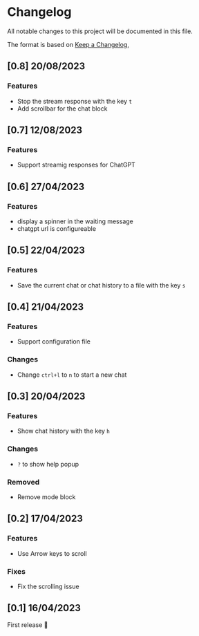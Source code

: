 # Changelog

All notable changes to this project will be documented in this file.

The format is based on [Keep a Changelog](https://keepachangelog.com/en/1.0.0/),

## [0.8] 20/08/2023

### Features

- Stop the stream response with the key `t`
- Add scrollbar for the chat block

## [0.7] 12/08/2023

### Features

- Support streamig responses for ChatGPT

## [0.6] 27/04/2023

### Features

- display a spinner in the waiting message
- chatgpt url is configureable

## [0.5] 22/04/2023

### Features

- Save the current chat or chat history to a file with the key `s`

## [0.4] 21/04/2023

### Features

- Support configuration file

### Changes

- Change `ctrl+l` to `n` to start a new chat

## [0.3] 20/04/2023

### Features

- Show chat history with the key `h`

### Changes

- `?` to show help popup

### Removed

- Remove mode block

## [0.2] 17/04/2023

### Features

- Use Arrow keys to scroll

### Fixes

- Fix the scrolling issue

## [0.1] 16/04/2023

First release 🎉
